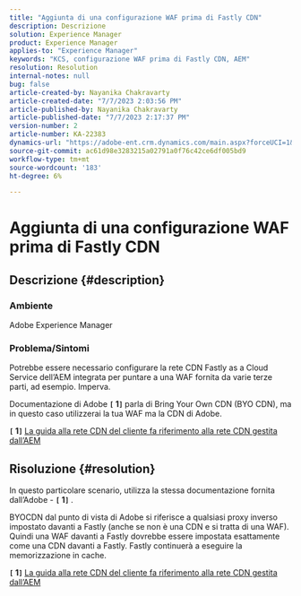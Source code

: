 ```yaml
---
title: "Aggiunta di una configurazione WAF prima di Fastly CDN"
description: Descrizione
solution: Experience Manager
product: Experience Manager
applies-to: "Experience Manager"
keywords: "KCS, configurazione WAF prima di Fastly CDN, AEM"
resolution: Resolution
internal-notes: null
bug: false
article-created-by: Nayanika Chakravarty
article-created-date: "7/7/2023 2:03:56 PM"
article-published-by: Nayanika Chakravarty
article-published-date: "7/7/2023 2:17:37 PM"
version-number: 2
article-number: KA-22383
dynamics-url: "https://adobe-ent.crm.dynamics.com/main.aspx?forceUCI=1&pagetype=entityrecord&etn=knowledgearticle&id=0c3b2f16-cf1c-ee11-8f6e-6045bd006ce9"
source-git-commit: ac61d98e3283215a02791a0f76c42ce6df005bd9
workflow-type: tm+mt
source-wordcount: '183'
ht-degree: 6%

---
```


# Aggiunta di una configurazione WAF prima di Fastly CDN

## Descrizione {#description}


### Ambiente

Adobe Experience Manager

### Problema/Sintomi

Potrebbe essere necessario configurare la rete CDN Fastly as a Cloud Service dell’AEM integrata per puntare a una WAF fornita da varie terze parti, ad esempio. Imperva.

Documentazione di Adobe <b>`[` 1`]` </b> parla di Bring Your Own CDN (BYO CDN), ma in questo caso utilizzerai la tua WAF ma la CDN di Adobe.

<b>`[` 1`]` </b> [La guida alla rete CDN del cliente fa riferimento alla rete CDN gestita dall’AEM](https://experienceleague.adobe.com/docs/experience-manager-cloud-service/content/implementing/content-delivery/cdn.html#point-to-point-CDN)


## Risoluzione {#resolution}


In questo particolare scenario, utilizza la stessa documentazione fornita dall’Adobe - <b>`[` 1`]` </b>.

BYOCDN dal punto di vista di Adobe si riferisce a qualsiasi proxy inverso impostato davanti a Fastly (anche se non è una CDN e si tratta di una WAF). Quindi una WAF davanti a Fastly dovrebbe essere impostata esattamente come una CDN davanti a Fastly. Fastly continuerà a eseguire la memorizzazione in cache.

<b>`[` 1`]` </b> [La guida alla rete CDN del cliente fa riferimento alla rete CDN gestita dall’AEM](https://experienceleague.adobe.com/docs/experience-manager-cloud-service/content/implementing/content-delivery/cdn.html#point-to-point-CDN)
